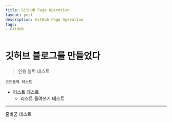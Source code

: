 ```yaml
---
title: GitHub Page Operation
layout: post
description: GitHub Page Operation
tags:
- GitHub
---
```


# 깃허브 블로그를 만들었다

> 인용 블럭 테스트


    코드블럭 테스트

- 리스트 테스트
  - 리스트 들여쓰기 테스트

---

줄바꿈 테스트